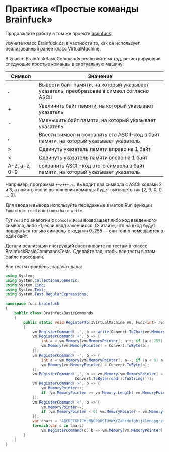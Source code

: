 # Практика «Простые команды Brainfuck»

Продолжайте работу в том же проекте [brainfuck](brainfuck.zip).

Изучите класс Brainfuck.cs, в частности то, как он использует реализованный ранее класс VirtualMachine.

В классе BrainfuckBasicCommands реализуйте метод, регистрирующий следующие простые команды в виртуальную машину:

| **Символ** | **Значение**                                                                              |
|------------|-------------------------------------------------------------------------------------------|
| .  | Вывести байт памяти, на который указывает указатель, преобразовав в символ согласно ASCII |
| +  | Увеличить байт памяти, на который указывает указатель                                     |
| -  | Уменьшить байт памяти, на который указывает указатель                                     |
| ,  | Ввести символ и сохранить его ASCII-код в байт памяти, на который указывает указатель     |
| >  | Сдвинуть указатель памяти вправо на 1 байт                                                |
| <  | Сдвинуть указатель памяти влево на 1 байт                                                 |
| A-Z, a-z, 0-9  | сохранить ASCII-код этого символа в байт памяти, на который указывает указатель           |


Например, программа `++>+++.<.` выводит два символа с ASCII кодами 2 и 3, а память после выполнения команды будет выглядеть так [2, 3, 0, 0, ... 0].

Для ввода и вывода используйте переданные в метод Run функции `Func<int> read` и `Action<char> write`.

Тут `read` по аналогии с `Console.Read` возвращает либо код введенного символа, либо -1, если ввод закончился. Считайте, что на вход будут подаваться только символы с кодами 0..255 — они точно помещаются в один байт.

Детали реализации инструкций восстановите по тестам в классе BrainfuckBasicCommandsTests. Сделайте так, чтобы все тесты в этом файле проходили.


Все тесты пройдены, задача сдана:
```cs
using System;
using System.Collections.Generic;
using System.Linq;
using System.Text;
using System.Text.RegularExpressions;

namespace func.brainfuck
{
    public class BrainfuckBasicCommands
    {
        public static void RegisterTo(IVirtualMachine vm, Func<int> read, Action<char> write)
        {
            vm.RegisterCommand('.', b => write(Convert.ToChar(vm.Memory[vm.MemoryPointer])));
            vm.RegisterCommand('+', b => { 
                int a = vm.Memory[vm.MemoryPointer]; a++; if (a > 255) a = 0; 
                vm.Memory[vm.MemoryPointer] = Convert.ToByte(a);
            });
            vm.RegisterCommand('-', b => {
                int a = vm.Memory[vm.MemoryPointer]; a--; if (a < 0) a = 255; 
                vm.Memory[vm.MemoryPointer] = Convert.ToByte(a);
            });
            vm.RegisterCommand(',', b => vm.Memory[vm.MemoryPointer] =
                               Convert.ToByte(read().ToString()));
            vm.RegisterCommand('>', b => {
                vm.MemoryPointer++;
                if (vm.MemoryPointer >= vm.Memory.Length) vm.MemoryPointer = 0;
            });
            vm.RegisterCommand('<', b => {
                vm.MemoryPointer--;
                if (vm.MemoryPointer < 0) vm.MemoryPointer = vm.Memory.Length-1;
            });
            var chars = "ABCDEFGHIJKLMNOPQRSTUVWXYZabcdefghijklmnopqrstuvwxyz0123456789";
            foreach(var c in chars)
                vm.RegisterCommand(c, b => vm.Memory[vm.MemoryPointer] = Convert.ToByte(c));
        }
    }
}
```
